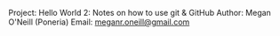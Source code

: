 Project: Hello World 2: Notes on how to use git & GitHub
Author: Megan O'Neill (Poneria)
Email: meganr.oneill@gmail.com